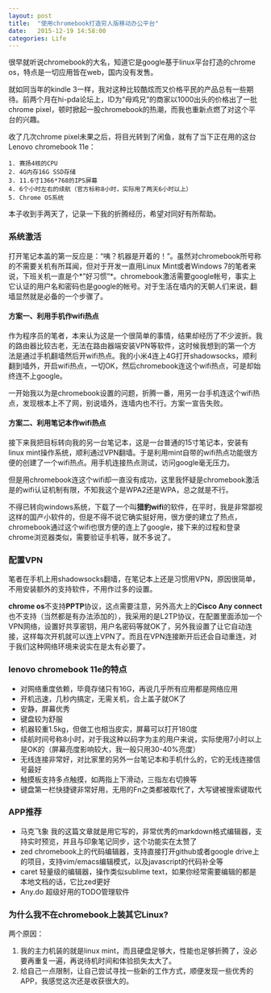 ```yaml
---
layout: post
title:  "使用chromebook打造穷人版移动办公平台"
date:   2015-12-19 14:58:00
categories: Life
---
```

很早就听说chromebook的大名，知道它是google基于linux平台打造的chrome os，特点是一切应用皆在web，国内没有发售。

就如同当年的kindle 3一样，我对这种比较酷炫而又价格平民的产品总有一些期待。前两个月在hi-pda论坛上，ID为“母鸡兄”的商家以1000出头的价格出了一批chrome pixel，顿时掀起一股chromebook的热潮，而我也重新点燃了对这个平台的兴趣。

收了几次chrome pixel未果之后，将目光转到了闲鱼，就有了当下正在用的这台Lenovo chromebook 11e：

    1. 赛扬4核的CPU
    2. 4G内存16G SSD存储
    3. 11.6寸1366*768的IPS屏幕
    4. 6个小时左右的续航（官方标称8小时，实际用了两天6小时以上）
    5. Chrome OS系统

本子收到手两天了，记录一下我的折腾经历，希望对同好有所帮助。

### 系统激活

打开笔记本盖的第一反应是：“咦？机器是开着的！”。虽然对chromebook所号称的不需要关机有所耳闻，但对于开发一直用Linux Mint或者Windows 7的笔者来说，下班关机一直是个*”好习惯”*。chromebook激活需要google帐号，事实上它认证的用户名和密码也是google的帐号。对于生活在墙内的天朝人们来说，翻墙显然就是必备的一个步骤了。

#### 方案一、利用手机作wifi热点

作为程序员的笔者，本来认为这是一个很简单的事情，结果却经历了不少波折。我的路由器比较古老，无法在路由器端安装VPN等软件，这时候我想到的第一个方法是通过手机翻墙然后开wifi热点。我的小米4连上4G打开shadowsocks，顺利翻到墙外，开启wifi热点，一切OK，然后chromebook连这个wifi热点，可是却始终连不上google。

一开始我以为是chromebook设置的问题，折腾一番，用另一台手机连这个wifi热点，发现根本上不了网，别说墙外，连墙内也不行。方案一宣告失败。

#### 方案二、利用笔记本作wifi热点

接下来我把目标转向我的另一台笔记本，这是一台普通的15寸笔记本，安装有linux mint操作系统，顺利通过VPN翻墙。于是利用mint自带的wifi热点功能很方便的创建了一个wifi热点。用手机连接热点测试，访问google毫无压力。

但是用chromebook连这个wifi却一直没有成功，这里我怀疑是chromebook激活是的wifi认证机制有限，不知我这个是WPA2还是WPA，总之就是不行。

不得已转向windows系统，下载了一个叫**猎豹wifi**的软件，在平时，我是非常鄙视这样的国产小软件的，但是不得不说它确实挺好用，很方便的建立了热点，chromebook通过这个wifi也很方便的连上了google，接下来的过程和登录chrome浏览器类似，需要验证手机等，就不多说了。

### 配置VPN

笔者在手机上用shadowsocks翻墙，在笔记本上还是习惯用VPN，原因很简单，不用安装额外的支持软件，不用作过多的设置。

**chrome os**不支持**PPTP**协议，这点需要注意，另外高大上的**Cisco Any connect**也不支持（当然都是有办法添加的），我采用的是L2TP协议，在配置里面添加一个VPN网络，设置好共享密钥，用户名密码等就OK了，另外我设置了让它自动连接，这样每次开机就可以连上VPN了。而且在VPN连接断开后还会自动重连，对于我们这种网络环境来说实在是太有必要了。

### lenovo chromebook 11e的特点

* 对网络重度依赖，毕竟存储只有16G，再说几乎所有应用都是网络应用
* 开机迅速，几秒内搞定，无需关机，合上盖子就OK了
* 安静，屏幕优秀
* 键盘较为舒服
* 机器较重1.5kg，但做工也相当皮实，屏幕可以打开180度
* 续航时间号称8小时，对于我这种以码字为主的用户来说，实际使用7小时以上是OK的（屏幕亮度影响较大，我一般只用30-40%亮度）
* 无线连接非常好，对比家里的另外一台笔记本和手机什么的，它的无线连接信号最好
* 触摸板支持多点触摸，如两指上下滑动，三指左右切换等
* 键盘第一栏快捷键非常好用，无用的Fn之类都被取代了，大写键被搜索键取代

### APP推荐

* 马克飞象     我的这篇文章就是用它写的，非常优秀的markdown格式编辑器，支持实时预览，并且与印象笔记同步，这个功能实在太赞了
* zed      chromebook上的代码编辑器，支持直接打开github或者google drive上的项目，支持vim/emacs编辑模式，以及javascript的代码补全等
* caret        轻量级的编辑器，操作类似sublime text，如果你经常需要编辑的都是本地文档的话，它比zed更好
* Any.do       超级好用的TODO管理软件

### 为什么我不在chromebook上装其它Linux?

两个原因：

1. 我的主力机装的就是linux mint，而且硬盘足够大，性能也足够折腾了，没必要再重复一遍，再说待机时间和体验损失太大了。
1. 给自己一点限制，让自己尝试寻找一些新的工作方式，顺便发现一些优秀的APP，我感觉这次还是收获很大的。
